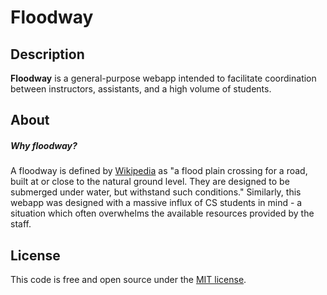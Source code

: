 Floodway
========

## Description

**Floodway** is a general-purpose webapp intended to facilitate coordination between instructors, assistants, and a high volume of students.

## About

##### Why _floodway_?

A floodway is defined by [Wikipedia](http://en.wikipedia.org/wiki/Floodway_(road)) as "a flood plain crossing for a road, built at or close to the natural ground level. They are designed to be submerged under water, but withstand such conditions." Similarly, this webapp was designed with a massive influx of CS students in mind - a situation which often overwhelms the available resources provided by the staff.

## License

This code is free and open source under the [MIT license](LICENSE).